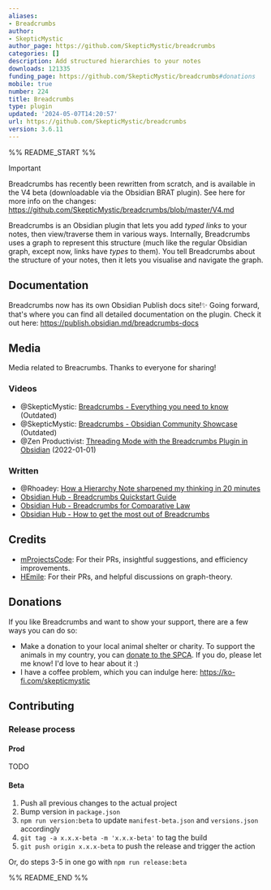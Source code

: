 ```yaml
---
aliases:
- Breadcrumbs
author:
- SkepticMystic
author_page: https://github.com/SkepticMystic/breadcrumbs
categories: []
description: Add structured hierarchies to your notes
downloads: 121335
funding_page: https://github.com/SkepticMystic/breadcrumbs#donations
mobile: true
number: 224
title: Breadcrumbs
type: plugin
updated: '2024-05-07T14:20:57'
url: https://github.com/SkepticMystic/breadcrumbs
version: 3.6.11
---
```


%% README_START %%

> [!IMPORTANT]
> Breadcrumbs has recently been rewritten from scratch, and is available in the V4 beta (downloadable via the Obsidian BRAT plugin). See here for more info on the changes: https://github.com/SkepticMystic/breadcrumbs/blob/master/V4.md

Breadcrumbs is an Obsidian plugin that lets you add _typed links_ to your notes, then view/traverse them in various ways. Internally, Breadcrumbs uses a graph to represent this structure (much like the regular Obsidian graph, except now, links have _types_ to them). You tell Breadcrumbs about the structure of your notes, then it lets you visualise and navigate the graph.

## Documentation

Breadcrumbs now has its own Obsidian Publish docs site!✨ Going forward, that's where you can find all detailed documentation on the plugin. Check it out here: https://publish.obsidian.md/breadcrumbs-docs

## Media

Media related to Breacrumbs. Thanks to everyone for sharing!

### Videos

-   @SkepticMystic: [Breadcrumbs - Everything you need to know](https://www.youtube.com/watch?v=N4QmszBRu9I&pp=ygUUYnJlYWRjcnVtYnMgb2JzaWRpYW4%3D) (Outdated)
-   @SkepticMystic: [Breadcrumbs - Obsidian Community Showcase](https://www.youtube.com/watch?v=DXXB7fHcArg&pp=ygUUYnJlYWRjcnVtYnMgb2JzaWRpYW4%3D) (Outdated)
-   @Zen Productivist: [Threading Mode with the Breadcrumbs Plugin in Obsidian](https://www.youtube.com/watch?v=AS5Mv6YNmsQ) (2022-01-01)

### Written

-   @Rhoadey: [How a Hierarchy Note sharpened my thinking in 20 minutes](https://medium.com/obsidian-observer/how-a-hierarchy-note-sharpened-my-thinking-in-20-minutes-f1c65945f41e?sk=64f4d1f889ff8a99009a060a24778a7f)
-   [Obsidian Hub - Breadcrumbs Quickstart Guide](https://publish.obsidian.md/hub/04+-+Guides%2C+Workflows%2C+%26+Courses/Guides/Breadcrumbs+Quickstart+Guide)
-   [Obsidian Hub - Breadcrumbs for Comparative Law](https://publish.obsidian.md/hub/03+-+Showcases+%26+Templates/Plugin+Showcases/Breadcrumbs+for+Comparative+Law)
-   [Obsidian Hub - How to get the most out of Breadcrumbs](https://publish.obsidian.md/hub/04+-+Guides%2C+Workflows%2C+%26+Courses/Guides/How+to+get+the+most+out+of+the+Breadcrumbs+plugin)

## Credits

-   [mProjectsCode](https://github.com/mProjectsCode): For their PRs, insightful suggestions, and efficiency improvements.
-   [HEmile](https://github.com/HEmile): For their PRs, and helpful discussions on graph-theory.

<!-- NOTE: This heading is linked to in the manifest.fundingUrl. Be sure to change that if updating the heading label -->

## Donations

If you like Breadcrumbs and want to show your support, there are a few ways you can do so:

-   Make a donation to your local animal shelter or charity. To support the animals in my country, you can [donate to the SPCA](https://nspca.co.za/donate/). If you do, please let me know! I'd love to hear about it :)
-   I have a coffee problem, which you can indulge here: https://ko-fi.com/skepticmystic

## Contributing

### Release process

#### Prod

TODO

#### Beta

1. Push all previous changes to the actual project
2. Bump version in `package.json`
3. `npm run version:beta` to update `manifest-beta.json` and `versions.json` accordingly
4. `git tag -a x.x.x-beta -m 'x.x.x-beta'` to tag the build
5. `git push origin x.x.x-beta` to push the release and trigger the action

Or, do steps 3-5 in one go with `npm run release:beta`


%% README_END %%